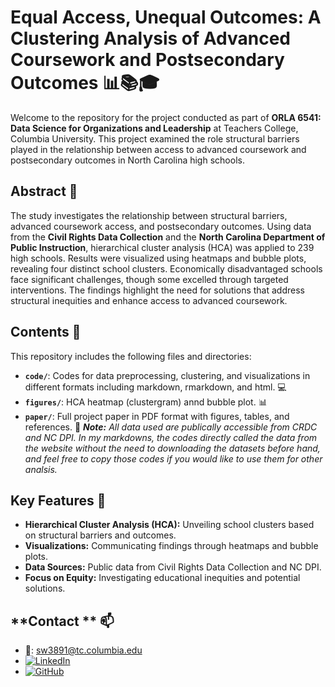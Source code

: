 # **Equal Access, Unequal Outcomes: A Clustering Analysis of Advanced Coursework and Postsecondary Outcomes** 📊📚🎓

Welcome to the repository for the project conducted as part of **ORLA 6541: Data Science for Organizations and Leadership** at Teachers College, Columbia University. This project examined the role structural barriers played in the relationship between access to advanced coursework and postsecondary outcomes in North Carolina high schools. 

## **Abstract** 📝
The study investigates the relationship between structural barriers, advanced coursework access, and postsecondary outcomes. Using data from the **Civil Rights Data Collection** and the **North Carolina Department of Public Instruction**, hierarchical cluster analysis (HCA) was applied to 239 high schools. Results were visualized using heatmaps and bubble plots, revealing four distinct school clusters. Economically disadvantaged schools face significant challenges, though some excelled through targeted interventions. The findings highlight the need for solutions that address structural inequities and enhance access to advanced coursework.

## **Contents** 📂

This repository includes the following files and directories:

- **`code/`**: Codes for data preprocessing, clustering, and visualizations in different formats including markdown, rmarkdown, and html. 💻 
- **`figures/`**: HCA heatmap (clustergram) annd bubble plot. 📊 
- **`paper/`**: Full project paper in PDF format with figures, tables, and references. 📝
***Note:** All data used are publically accessible from CRDC and NC DPI. In my markdowns, the codes directly called the data from the website without the need to downloading the datasets before hand, and feel free to copy those codes if you would like to use them for other analsis.*

## **Key Features** 🚀
- **Hierarchical Cluster Analysis (HCA):** Unveiling school clusters based on structural barriers and outcomes.
- **Visualizations:** Communicating findings through heatmaps and bubble plots.
- **Data Sources:** Public data from Civil Rights Data Collection and NC DPI.
- **Focus on Equity:** Investigating educational inequities and potential solutions.

## **Contact ** 📫
- 📧: sw3891@tc.columbia.edu
- [![LinkedIn](https://img.shields.io/badge/LinkedIn-Connect-blue?style=for-the-badge&logo=linkedin)](https://www.linkedin.com/in/yuesummerwu)
- [![GitHub](https://img.shields.io/badge/GitHub-Explore-black?style=for-the-badge&logo=github)](https://github.com/yuesummerwu)  



